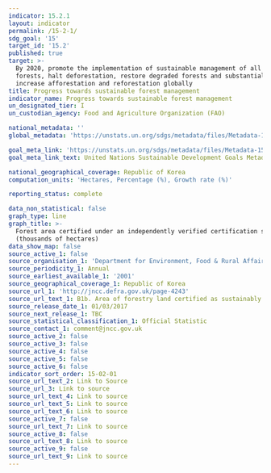 ```yaml
---
indicator: 15.2.1
layout: indicator
permalink: /15-2-1/
sdg_goal: '15'
target_id: '15.2'
published: true
target: >-
  By 2020, promote the implementation of sustainable management of all types of
  forests, halt deforestation, restore degraded forests and substantially
  increase afforestation and reforestation globally
title: Progress towards sustainable forest management
indicator_name: Progress towards sustainable forest management
un_designated_tier: I
un_custodian_agency: Food and Agriculture Organization (FAO)

national_metadata: ''
global_metadata: 'https://unstats.un.org/sdgs/metadata/files/Metadata-15-02-01.pdf'

goal_meta_link: 'https://unstats.un.org/sdgs/metadata/files/Metadata-15-02-01.pdf'
goal_meta_link_text: United Nations Sustainable Development Goals Metadata (PDF 756 KB)

national_geographical_coverage: Republic of Korea
computation_units: 'Hectares, Percentage (%), Growth rate (%)'

reporting_status: complete

data_non_statistical: false
graph_type: line
graph_title: >-
  Forest area certified under an independently verified certification scheme
  (thousands of hectares)
data_show_map: false
source_active_1: false
source_organisation_1: 'Department for Environment, Food & Rural Affairs (Defra)'
source_periodicity_1: Annual
source_earliest_available_1: '2001'
source_geographical_coverage_1: Republic of Korea
source_url_1: 'http://jncc.defra.gov.uk/page-4243'
source_url_text_1: B1b. Area of forestry land certified as sustainably managed
source_release_date_1: 01/03/2017
source_next_release_1: TBC
source_statistical_classification_1: Official Statistic
source_contact_1: comment@jncc.gov.uk
source_active_2: false
source_active_3: false
source_active_4: false
source_active_5: false
source_active_6: false
indicator_sort_order: 15-02-01
source_url_text_2: Link to Source
source_url_3: Link to source
source_url_text_4: Link to source
source_url_text_5: Link to source
source_url_text_6: Link to source
source_active_7: false
source_url_text_7: Link to source
source_active_8: false
source_url_text_8: Link to source
source_active_9: false
source_url_text_9: Link to source
---
```

